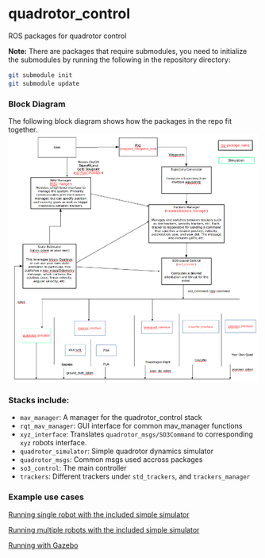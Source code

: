 quadrotor_control
=================

ROS packages for quadrotor control

**Note:** There are packages that require submodules, you need to initialize the submodules by running the following in the repository directory:
```bash
git submodule init
git submodule update
```

### Block Diagram

The following block diagram shows how the packages in the repo fit together.
![Block Diagram](doc/quad_control_block_diag.png)

### Stacks include:
  - `mav_manager`: A manager for the quadrotor_control stack
  - `rqt_mav_manager`: GUI interface for common mav_manager functions
  - `xyz_interface`: Translates `quadrotor_msgs/SO3Command` to corresponding `xyz` robots interface.
  - `quadrotor_simulator`: Simple quadrotor dynamics simulator
  - `quadrotor_msgs`: Common msgs used accross packages
  - `so3_control`: The main controller
  - `trackers`: Different trackers under `std_trackers`, and `trackers_manager`

### Example use cases

[Running single robot with the included simple simulator](doc/QuadSim.md)

[Running multiple robots with the included simple simulator](doc/MultiSim.md)

[Running with Gazebo](doc/QuadGazebo.md)

